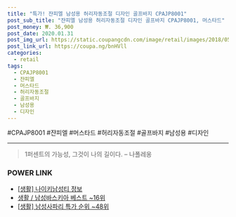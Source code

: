 ```yaml
--- 
title: "특가! 쟌피엘 남성용 허리자동조절 디자인 골프바지 CPAJP8001" 
post_sub_title: "쟌피엘 남성용 허리자동조절 디자인 골프바지 CPAJP8001, 머스타드" 
post_money: ₩. 36,900 
post_date: 2020.01.31 
post_img_url: https://static.coupangcdn.com/image/retail/images/2018/05/08/15/9/96880927-fcfc-48fc-bb6a-8a3fd491c084.jpg 
post_link_url: https://coupa.ng/bnHVll 
categories: 
  - retail 
tags: 
  - CPAJP8001 
  - 쟌피엘 
  - 머스타드 
  - 허리자동조절 
  - 골프바지 
  - 남성용 
  - 디자인 
--- 
```

  #CPAJP8001 #쟌피엘 #머스타드 #허리자동조절 #골프바지 #남성용 #디자인 
<hr> 

> 1퍼센트의 가능성, 그것이 나의 길이다. – 나폴레옹 


### POWER LINK

* <a href="https://blog.naver.com/fasyy4321/221769890009" target="_blank"> [생활] 나이키남성티 정보 </a>
* <a href="https://blog.naver.com/santokki14/221778878170" target="_blank">생활 / 남성바스키아 베스트 ~16위</a>
* <a href="https://blog.naver.com/sakai111/221787429739" target="_blank"> [생활] 남성사파리 특가 순위 ~48위</a>
